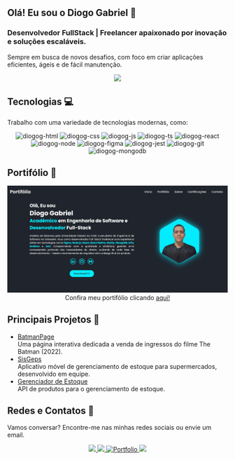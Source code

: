 ## Olá! Eu sou o Diogo Gabriel 👋
### Desenvolvedor FullStack | Freelancer apaixonado por inovação e soluções escaláveis.
Sempre em busca de novos desafios, com foco em criar aplicações eficientes, ágeis e de fácil manutenção.

<div align="center">
    <img src="https://github-readme-stats.vercel.app/api?username=DiogoG-dev&theme=blue-green">
</div>

## Tecnologias 💻
Trabalho com uma variedade de tecnologias modernas, como:

<div align="center">
    <img alt="diogog-html" src="https://img.shields.io/badge/HTML5-E34F26?style=for-the-badge&logo=html5&logoColor=white">
    <img alt="diogog-css" src="https://img.shields.io/badge/CSS3-1572B6?style=for-the-badge&logo=css3&logoColor=white">
    <img alt="diogog-js" src="https://img.shields.io/badge/JavaScript-F7DF1E?style=for-the-badge&logo=javascript&logoColor=black">
    <img alt="diogog-ts" src="https://img.shields.io/badge/TypeScript-007ACC?style=for-the-badge&logo=typescript&logoColor=white">
    <img alt="diogog-react" src="https://img.shields.io/badge/React-20232A?style=for-the-badge&logo=react&logoColor=61DAFB">
    <img alt="diogog-node" src="https://img.shields.io/badge/Node.js-43853D?style=for-the-badge&logo=node.js&logoColor=white">
    <img alt="diogog-figma" src="https://img.shields.io/badge/Figma-F24E1E?style=for-the-badge&logo=figma&logoColor=white">
    <img alt="diogog-jest" src="https://img.shields.io/badge/Jest-323330?style=for-the-badge&logo=Jest&logoColor=white">
    <img alt="diogog-git" src="https://img.shields.io/badge/GIT-E44C30?style=for-the-badge&logo=git&logoColor=white">
    <img alt="diogog-mongodb" src="https://img.shields.io/badge/MongoDB-4EA94B?style=for-the-badge&logo=mongodb&logoColor=white">
</div>

## Portifólio 🚀
<a href="https://diogog-dev.github.io/Portifolio/">
    <img src="./telaPotifolio.jpg">
</a>
<div align=center>Confira meu portifólio clicando <a href="https://diogog-dev.github.io/Portifolio/">aqui!</a></div>

## Principais Projetos 🌟
- <a href="https://github.com/DiogoG-dev/BatmanPage">BatmanPage</a><br>
Uma página interativa dedicada a venda de ingressos do filme The Batman (2022).
- <a href="https://github.com/DiogoG-dev/SisGeps_Mobile">SisGeps</a><br>
Aplicativo móvel de gerenciamento de estoque para supermercados, desenvolvido em equipe.
- <a href="https://github.com/DiogoG-dev/API-Food_Inventory_Manager">Gerenciador de Estoque</a><br>
API de produtos para o gerenciamento de estoque.


## Redes e Contatos 📱
Vamos conversar? Encontre-me nas minhas redes sociais ou envie um email.

<div align="center">
    <a href="https://www.linkedin.com/in/diogogabriel-developer/">
        <img src="https://img.shields.io/badge/LinkedIn-0077B5?style=for-the-badge&logo=linkedin&logoColor=white">
    </a>
    <a href="https://discord.com/users/760498167199432756">
        <img src="https://img.shields.io/badge/Discord-7289DA?style=for-the-badge&logo=discord&logoColor=white">
    </a>
    <a href="https://diogog-dev.github.io/Portifolio/">
        <img src="https://img.shields.io/badge/-Portfolio-%23000000?style=for-the-badge&logo=github&logoColor=white" alt="Portfolio">
    </a>
    <a href="mailto:diogogabriel.tech@gmail.com">
        <img src="https://img.shields.io/badge/Gmail-D14836?style=for-the-badge&logo=gmail&logoColor=white">
    </a>
</div>
